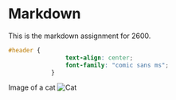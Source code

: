 # Markdown
This is the markdown assignment for 2600.

```css
#header {
                text-align: center; 
                font-family: "comic sans ms"; 
            }
```

Image of a cat ![Cat](https://static-cdn.123rf.com/images/v5/index-thumbnail/84170952-b.jpg "Cat")